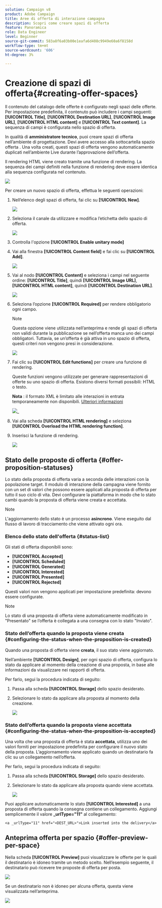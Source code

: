 ```yaml
---
solution: Campaign v8
product: Adobe Campaign
title: Aree di offerta di interazione campagna
description: Scopri come creare spazi di offerta
feature: Panoramica
role: Data Engineer
level: Beginner
source-git-commit: 583a8f6a03b00e1eafa6d408c9949e60a6f8158d
workflow-type: tm+mt
source-wordcount: '606'
ht-degree: 3%

---
```


# Creazione di spazi di offerta{#creating-offer-spaces}

Il contenuto del catalogo delle offerte è configurato negli spazi delle offerte. Per impostazione predefinita, il contenuto può includere i campi seguenti: **[!UICONTROL Title]**, **[!UICONTROL Destination URL]**, **[!UICONTROL Image URL]**, **[!UICONTROL HTML content]** e **[!UICONTROL Text content]**. La sequenza di campi è configurata nello spazio di offerta.

In qualità di **amministratore tecnico**, puoi creare spazi di offerta nell’ambiente di progettazione. Devi avere accesso alla sottocartella spazio offerta . Una volta creati, questi spazi di offerta vengono automaticamente duplicati nell’ambiente Live durante l’approvazione dell’offerta.

Il rendering HTML viene creato tramite una funzione di rendering. La sequenza dei campi definiti nella funzione di rendering deve essere identica alla sequenza configurata nel contenuto.

![](assets/offer_space_create_009.png)

Per creare un nuovo spazio di offerta, effettua le seguenti operazioni:

1. Nell’elenco degli spazi di offerta, fai clic su **[!UICONTROL New]**.

   ![](assets/offer_space_create_001.png)

1. Seleziona il canale da utilizzare e modifica l’etichetta dello spazio di offerta.

   ![](assets/offer_space_create_002.png)

1. Controlla l&#39;opzione **[!UICONTROL Enable unitary mode]**

1. Vai alla finestra **[!UICONTROL Content field]** e fai clic su **[!UICONTROL Add]**.

   ![](assets/offer_space_create_003.png)

1. Vai al nodo **[!UICONTROL Content]** e seleziona i campi nel seguente ordine: **[!UICONTROL Title]**, quindi **[!UICONTROL Image URL]**, **[!UICONTROL HTML content]**, quindi **[!UICONTROL Destination URL]**.

   ![](assets/offer_space_create_004.png)

1. Seleziona l’opzione **[!UICONTROL Required]** per rendere obbligatorio ogni campo.

   >[!NOTE]
   >
   >Questa opzione viene utilizzata nell’anteprima e rende gli spazi di offerta non validi durante la pubblicazione se nell’offerta manca uno dei campi obbligatori. Tuttavia, se un’offerta è già attiva in uno spazio di offerta, questi criteri non vengono presi in considerazione.

   ![](assets/offer_space_create_005.png)

1. Fai clic su **[!UICONTROL Edit functions]** per creare una funzione di rendering.

   Queste funzioni vengono utilizzate per generare rappresentazioni di offerte su uno spazio di offerta. Esistono diversi formati possibili: HTML o testo.

   **Nota** : il formato XML è limitato alle interazioni in entrata temporaneamente non disponibili. [Ulteriori informazioni](../start/capability-matrix.md#gs-unavailable-features)

   ![](assets/offer_space_create_006.png)_

1. Vai alla scheda **[!UICONTROL HTML rendering]** e seleziona **[!UICONTROL Overload the HTML rendering function]**.
1. Inserisci la funzione di rendering.

   ![](assets/offer_space_create_007.png)

## Stato delle proposte di offerta {#offer-proposition-statuses}

Lo stato della proposta di offerta varia a seconda delle interazioni con la popolazione target. Il modulo di interazione della campagna viene fornito con un set di valori che possono essere applicati alla proposta di offerta per tutto il suo ciclo di vita. Devi configurare la piattaforma in modo che lo stato cambi quando la proposta di offerta viene creata e accettata.

>[!NOTE]
>
>L&#39;aggiornamento dello stato è un processo **asincrono**. Viene eseguito dal flusso di lavoro di tracciamento che viene attivato ogni ora.

### Elenco dello stato dell&#39;offerta {#status-list}

Gli stati di offerta disponibili sono:

* **[!UICONTROL Accepted]**
* **[!UICONTROL Scheduled]**
* **[!UICONTROL Generated]**
* **[!UICONTROL Interested]**
* **[!UICONTROL Presented]**
* **[!UICONTROL Rejected]**

Questi valori non vengono applicati per impostazione predefinita: devono essere configurate.

>[!NOTE]
>
>Lo stato di una proposta di offerta viene automaticamente modificato in &quot;Presentato&quot; se l’offerta è collegata a una consegna con lo stato &quot;Inviato&quot;.

### Stato dell’offerta quando la proposta viene creata {#configuring-the-status-when-the-proposition-is-created}

Quando una proposta di offerta viene **creata**, il suo stato viene aggiornato.

Nell’ambiente **[!UICONTROL Design]**, per ogni spazio di offerta, configura lo stato da applicare al momento della creazione di una proposta, in base alle informazioni da visualizzare nei rapporti di offerta.

Per farlo, segui la procedura indicata di seguito:

1. Passa alla scheda **[!UICONTROL Storage]** dello spazio desiderato.
1. Selezionare lo stato da applicare alla proposta al momento della creazione.

   ![](assets/offer_update_status_001.png)

### Stato dell’offerta quando la proposta viene accettata {#configuring-the-status-when-the-proposition-is-accepted}

Una volta che una proposta di offerta è stata **accettata**, utilizza uno dei valori forniti per impostazione predefinita per configurare il nuovo stato della proposta. L’aggiornamento viene applicato quando un destinatario fa clic su un collegamento nell’offerta.

Per farlo, segui la procedura indicata di seguito:

1. Passa alla scheda **[!UICONTROL Storage]** dello spazio desiderato.
1. Selezionare lo stato da applicare alla proposta quando viene accettata.

   ![](assets/offer_update_status_002.png)

<!--
**Inbound interaction**

The **[!UICONTROL Storage]** tab lets you define statuses for **proposed** and **accepted** offer propositions only. For inbound interaction, the status of offer propositions should be specified directly in the URL for calling the offer engine, rather than through the interface. This way, you will be able to specify which status to apply in other cases, for example if an offer proposition is rejected.

```
<BASE_URL>?a=UpdateStatus&p=<PRIMARY_KEY_OF_THE_PROPOSITION>&st=<NEW_STATUS_OF_THE_PROPOSITION>&r=<REDIRECT_URL>
```

For instance, the proposition (identifier **40004**) that matches the **Home insurance** offer displayed on the **Neobank** site contains the following URL:

```
<BASE_URL>?a=UpdateStatus&p=<40004>&st=<3>&r=<"http://www.neobank.com/insurance/subscribe.html">
```

As soon as a visitor clicks the offer, and therefore the URL, the **[!UICONTROL Accepted]** status (value **3**) is applied to the proposition and the visitor is redirected to a new page of the **Neobank** site to take out the insurance contract.

>[!NOTE]
>
>If you want to specify another status in the url (for example if an offer proposition is rejected), use the value corresponding to the desired status. Example: **[!UICONTROL Rejected]** = "5", **[!UICONTROL Presented]** = "1" and so on.
>
>Statuses and their values can be retrieved in the **[!UICONTROL Offer propositions (nms)]** data schema. For more on this, refer to [this page](../../configuration/using/data-schemas.md).

**Outbound interaction**
-->

Puoi applicare automaticamente lo stato **[!UICONTROL Interested]** a una proposta di offerta quando la consegna contiene un collegamento. Aggiungi semplicemente il valore **_urlType=&quot;11&quot;** al collegamento:

```
<a _urlType="11" href="<DEST_URL>">Link inserted into the delivery</a>
```

## Anteprima offerta per spazio {#offer-preview-per-space}

Nella scheda **[!UICONTROL Preview]** puoi visualizzare le offerte per le quali il destinatario è idoneo tramite un metodo scelto. Nell’esempio seguente, il destinatario può ricevere tre proposte di offerta per posta.

![](assets/offer_space_overview_002.png)

Se un destinatario non è idoneo per alcuna offerta, questa viene visualizzata nell’anteprima.

![](assets/offer_space_overview_001.png)

<!--
The preview can ignore contexts when they are restricted to a space. This is the case when the interaction schema has been extended to add fields referenced in a space using an inbound channel (for more on this, refer to Extension example.
-->
